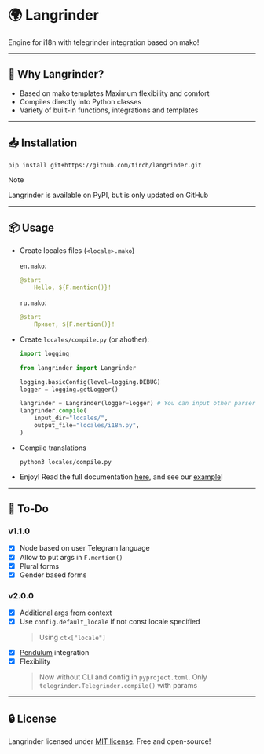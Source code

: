 # 🌍 Langrinder
Engine for i18n with telegrinder integration based on mako!

---

## 🤔 Why Langrinder?
- Based on mako templates
    Maximum flexibility and comfort
- Compiles directly into Python classes
- Variety of built-in functions, integrations and templates

---

## 📥 Installation
```shell
pip install git+https://github.com/tirch/langrinder.git
```
> [!NOTE]
> Langrinder is available on PyPI, but is only updated on GitHub 

---

## 📦 Usage
- Create locales files (`<locale>.mako`)

    `en.mako`:
    ```yaml
    @start
        Hello, ${F.mention()}!
    ```
    `ru.mako`:
    ```yaml
    @start
        Привет, ${F.mention()}!
    ```
- Create `locales/compile.py` (or ahother):
    ```python
    import logging

    from langrinder import Langrinder

    logging.basicConfig(level=logging.DEBUG)
    logger = logging.getLogger()

    langrinder = Langrinder(logger=logger) # You can input other parser, generator and node here
    langrinder.compile(
        input_dir="locales/",
        output_file="locales/i18n.py",
    )
    ```
- Compile translations
    ```shell
    python3 locales/compile.py
    ```
- Enjoy! Read the full documentation [here](./docs/index.md), and see our [example](./examples/main.py)!

---

## 🧪 To-Do
### v1.1.0
- [x] Node based on user Telegram language
- [x] Allow to put args in `F.mention()`
- [x] Plural forms
- [x] Gender based forms

### v2.0.0
- [x] Additional args from context
- [x] Use `config.default_locale` if not const locale specified
    > Using `ctx["locale"]`
- [x] [Pendulum](https://github.com/python-pendulum/pendulum) integration
- [x] Flexibility
    > Now without CLI and config in `pyproject.toml`.
    > Only `telegrinder.Telegrinder.compile()` with params
---

## 🔒 License
Langrinder licensed under [MIT license](LICENSE). Free and open-source!